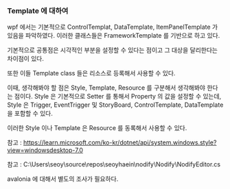 ﻿### Template 에 대하여

wpf 에서는 기본적으로 ControlTemplat, DataTemplate, ItemPanelTemplate 가 있음을 파악하였다. 
이러한 클래스들은 FrameworkTemplate 를 기반으로 하고 있다.

기본적으로 공통점은 시각적인 부분을 설정할 수 있다는 점이고 그 대상을 달리한다는 차이점이 있다.

또한 이들 Template class 들은 리소스로 등록해서 사용할 수 있다.

이때, 생각해봐야 할 점은 Style, Template, Resource 를 구분해서 생각해봐야 한다는 점이다.
Style 은 기본적으로 Setter 를 통해서 Property 의 값을 설정할 수 있는데, Style 은 Trigger, EventTrigger 및 StoryBoard, ControlTemplate, DataTemplate 을 포함할 수 있다.

이러한 Style 이나 Template 은 Resource 를 동록해서 사용할 수 있다.

참고 : https://learn.microsoft.com/ko-kr/dotnet/api/system.windows.style?view=windowsdesktop-7.0

참고 : C:\Users\seoy\source\repos\seoyhaein\nodify\Nodify\NodifyEditor.cs

avalonia 에 대해서 별도의 조사가 필요하다.

